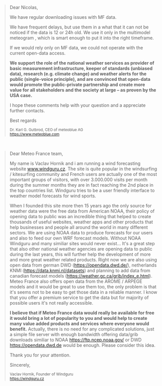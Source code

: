 > Dear Nicolas,
>
> We have regular downloading issues with MF data.
>
> We have frequent delays, but use them in a what that it can not be noticed if the data is 12 or 24h old. We use it only in the multimodel meteogram , which is smart enough to put it into the right timeframe.
>
> If we would rely only on MF data, we could not operate with the current open-data access.
>
> **We support the role of the national weather services as provider of basic measurement infrastructure, keeper of standards (unbiased data), research (e.g. climate change) and weather alerts for the public (single-voice principle), and are convinced that open-data would promote the public-private partnership and create more value for all stakeholders and the society at large – as proven by the USA case.**
>
> I hope these comments help with your question and a appreciate further contacts.
>
> Best regards
>
> <small>Dr. Karl G. Gutbrod, CEO of meteoblue AG<br><https://www.meteoblue.com></small>

&nbsp;

> Dear Meteo France team,
>
> My name is Vaclav Hornik and i am running a wind forecasting website www.windguru.cz. The site is quite popular in the windsurfing / kitesurfing community and French users are actually one of the most important groups of visitors, with over 3.000.000 visits per month during the summer months they are in fact reaching the 2nd place in the top countries list. Windguru tries to be a user friendly interface to weather model forecasts for wind sports.
>
> When I founded this site more then 15 years ago the only source for weather data were the free data from American NOAA, their policy of opening data to public was an incredible thing that helped to create thousands of useful websites, weather apps and other products that help businesses and people all around the world in many different sectors. We are using NOAA data to produce forecasts for our users and also to feed our own WRF forecast models. Without NOAA Windguru and many similiar sites would never exist... It's a great step that also other national weather agencies are opening data to public during the last years, this will further help the development of more and more great weather related products. Right now we are also using open data from german DWD (https://opendata.dwd.de/), netherlands KNMI (https://data.knmi.nl/datasets) and planning to add data from canadian forecast models (https://weather.gc.ca/grib/index_e.html). Meteo France also offers open data from the AROME / ARPEGE models and it would be great to use them too, the only problem is that it's seems not to be easy to get those data in a reliable manner. I know that you offer a premium service to get the data but for majority of possible users it's not really accessible.
>
> **I believe that if Meteo France data would really be available for free it would bring a lot of popularity to you and would help to create many value added products and services where everyone would benefit.** Actually, there is no need for any complicated solutions, just a simple file server with enough bandwidth offering data/grib downloads similiar to NOAA https://ftp.ncep.noaa.gov/ or DWD https://opendata.dwd.de would be enough. Please consider this idea.
>
> Thank you for your attention.
>
> Sincerely,
>
> <small>Vaclav Hornik, Founder of Windguru<br><https://windguru.cz></small>
